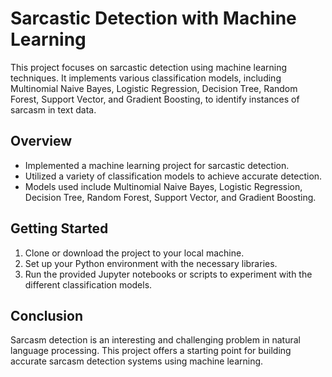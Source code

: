 # Sarcastic Detection with Machine Learning

This project focuses on sarcastic detection using machine learning techniques. It implements various classification models, including Multinomial Naive Bayes, Logistic Regression, Decision Tree, Random Forest, Support Vector, and Gradient Boosting, to identify instances of sarcasm in text data.

## Overview

- Implemented a machine learning project for sarcastic detection.
- Utilized a variety of classification models to achieve accurate detection.
- Models used include Multinomial Naive Bayes, Logistic Regression, Decision Tree, Random Forest, Support Vector, and Gradient Boosting.

## Getting Started

1. Clone or download the project to your local machine.
2. Set up your Python environment with the necessary libraries.
3. Run the provided Jupyter notebooks or scripts to experiment with the different classification models.

## Conclusion

Sarcasm detection is an interesting and challenging problem in natural language processing. This project offers a starting point for building accurate sarcasm detection systems using machine learning.
